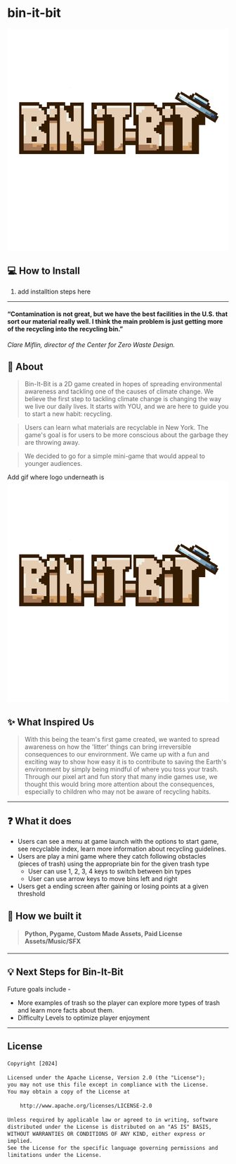 # bin-it-bit

![Image](/assets/game-logo.png)

## 💻 **How to Install**

1. add installtion steps here

---

#### **“Contamination is not great, but we have the best facilities in the U.S. that sort our material really well. I think the main problem is just getting more of the recycling into the recycling bin.”**
_Clare Miflin, director of the Center for Zero Waste Design._

## 🌆 **About**

> Bin-It-Bit is a 2D game created in hopes of spreading environmental awareness and tackling one of the causes of climate change. We believe the first step to tackling climate change is changing the way we live our daily lives. It starts with YOU, and we are here to guide you to start a new habit: recycling.

> Users can learn what materials are recyclable in New York. The game's goal is for users to be more conscious about the garbage they are throwing away.

> We decided to go for a simple mini-game that would appeal to younger audiences. 


Add gif where logo underneath is
![Image](/assets/game-logo.png)

## ✨ **What Inspired Us**

> With this being the team's first game created, we wanted to spread awareness on how the 'litter' things can bring irreversible consequences to our envirornment. We came up with a fun and exciting way to show how easy it is to contribute to saving the Earth's environment by simply being mindful of where you toss your trash. Through our pixel art and fun story that many indie games use, we thought this would bring more attention about the consequences, especially to children who may not be aware of recycling habits. 

---

## ❓ **What it does**

- Users can see a menu at game launch with the options to start game, see recyclable index, learn more information about recycling guidelines.
- Users are play a mini game where they catch following obstacles (pieces of trash) using the appropriate bin for the given trash type
  - User can use 1, 2, 3, 4 keys to switch between bin types
  - User can use arrow keys to move bins left and right
- Users get a ending screen after gaining or losing points at a given threshold

## 🔨 **How we built it**

> #### Python, Pygame, Custom Made Assets, Paid License Assets/Music/SFX

---

## 💡 **Next Steps for Bin-It-Bit**

Future goals include - 
- More examples of trash so the player can explore more types of trash and learn more facts about them.
- Difficulty Levels to optimize player enjoyment

---

## License

    Copyright [2024]

    Licensed under the Apache License, Version 2.0 (the "License");
    you may not use this file except in compliance with the License.
    You may obtain a copy of the License at

        http://www.apache.org/licenses/LICENSE-2.0

    Unless required by applicable law or agreed to in writing, software
    distributed under the License is distributed on an "AS IS" BASIS,
    WITHOUT WARRANTIES OR CONDITIONS OF ANY KIND, either express or implied.
    See the License for the specific language governing permissions and
    limitations under the License.
